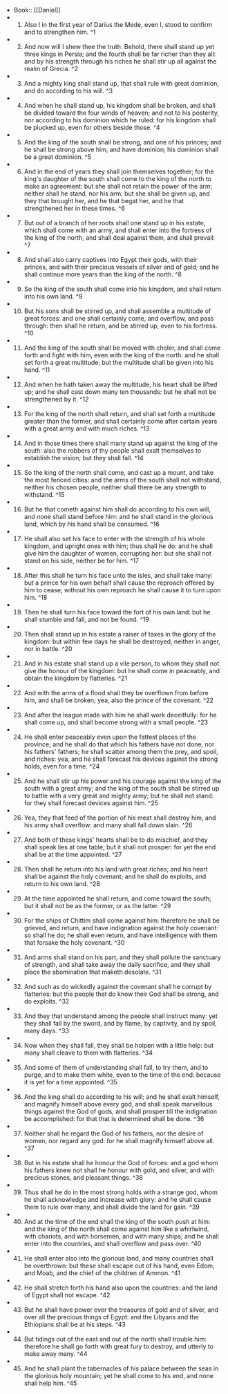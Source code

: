 - Book:: [[Daniel]]
- 1. Also I in the first year of Darius the Mede, even I, stood to confirm and to strengthen him. ^1
- 2. And now will I shew thee the truth. Behold, there shall stand up yet three kings in Persia; and the fourth shall be far richer than they all: and by his strength through his riches he shall stir up all against the realm of Grecia. ^2
- 3. And a mighty king shall stand up, that shall rule with great dominion, and do according to his will. ^3
- 4. And when he shall stand up, his kingdom shall be broken, and shall be divided toward the four winds of heaven; and not to his posterity, nor according to his dominion which he ruled: for his kingdom shall be plucked up, even for others beside those. ^4
- 5. And the king of the south shall be strong, and one of his princes; and he shall be strong above him, and have dominion; his dominion shall be a great dominion. ^5
- 6. And in the end of years they shall join themselves together; for the king's daughter of the south shall come to the king of the north to make an agreement: but she shall not retain the power of the arm; neither shall he stand, nor his arm: but she shall be given up, and they that brought her, and he that begat her, and he that strengthened her in these times. ^6
- 7. But out of a branch of her roots shall one stand up in his estate, which shall come with an army, and shall enter into the fortress of the king of the north, and shall deal against them, and shall prevail: ^7
- 8. And shall also carry captives into Egypt their gods, with their princes, and with their precious vessels of silver and of gold; and he shall continue more years than the king of the north. ^8
- 9. So the king of the south shall come into his kingdom, and shall return into his own land. ^9
- 10. But his sons shall be stirred up, and shall assemble a multitude of great forces: and one shall certainly come, and overflow, and pass through: then shall he return, and be stirred up, even to his fortress. ^10
- 11. And the king of the south shall be moved with choler, and shall come forth and fight with him, even with the king of the north: and he shall set forth a great multitude; but the multitude shall be given into his hand. ^11
- 12. And when he hath taken away the multitude, his heart shall be lifted up; and he shall cast down many ten thousands: but he shall not be strengthened by it. ^12
- 13. For the king of the north shall return, and shall set forth a multitude greater than the former, and shall certainly come after certain years with a great army and with much riches. ^13
- 14. And in those times there shall many stand up against the king of the south: also the robbers of thy people shall exalt themselves to establish the vision; but they shall fall. ^14
- 15. So the king of the north shall come, and cast up a mount, and take the most fenced cities: and the arms of the south shall not withstand, neither his chosen people, neither shall there be any strength to withstand. ^15
- 16. But he that cometh against him shall do according to his own will, and none shall stand before him: and he shall stand in the glorious land, which by his hand shall be consumed. ^16
- 17. He shall also set his face to enter with the strength of his whole kingdom, and upright ones with him; thus shall he do: and he shall give him the daughter of women, corrupting her: but she shall not stand on his side, neither be for him. ^17
- 18. After this shall he turn his face unto the isles, and shall take many: but a prince for his own behalf shall cause the reproach offered by him to cease; without his own reproach he shall cause it to turn upon him. ^18
- 19. Then he shall turn his face toward the fort of his own land: but he shall stumble and fall, and not be found. ^19
- 20. Then shall stand up in his estate a raiser of taxes in the glory of the kingdom: but within few days he shall be destroyed, neither in anger, nor in battle. ^20
- 21. And in his estate shall stand up a vile person, to whom they shall not give the honour of the kingdom: but he shall come in peaceably, and obtain the kingdom by flatteries. ^21
- 22. And with the arms of a flood shall they be overflown from before him, and shall be broken; yea, also the prince of the covenant. ^22
- 23. And after the league made with him he shall work deceitfully: for he shall come up, and shall become strong with a small people. ^23
- 24. He shall enter peaceably even upon the fattest places of the province; and he shall do that which his fathers have not done, nor his fathers' fathers; he shall scatter among them the prey, and spoil, and riches: yea, and he shall forecast his devices against the strong holds, even for a time. ^24
- 25. And he shall stir up his power and his courage against the king of the south with a great army; and the king of the south shall be stirred up to battle with a very great and mighty army; but he shall not stand: for they shall forecast devices against him. ^25
- 26. Yea, they that feed of the portion of his meat shall destroy him, and his army shall overflow: and many shall fall down slain. ^26
- 27. And both of these kings' hearts shall be to do mischief, and they shall speak lies at one table; but it shall not prosper: for yet the end shall be at the time appointed. ^27
- 28. Then shall he return into his land with great riches; and his heart shall be against the holy covenant; and he shall do exploits, and return to his own land. ^28
- 29. At the time appointed he shall return, and come toward the south; but it shall not be as the former, or as the latter. ^29
- 30. For the ships of Chittim shall come against him: therefore he shall be grieved, and return, and have indignation against the holy covenant: so shall he do; he shall even return, and have intelligence with them that forsake the holy covenant. ^30
- 31. And arms shall stand on his part, and they shall pollute the sanctuary of strength, and shall take away the daily sacrifice, and they shall place the abomination that maketh desolate. ^31
- 32. And such as do wickedly against the covenant shall he corrupt by flatteries: but the people that do know their God shall be strong, and do exploits. ^32
- 33. And they that understand among the people shall instruct many: yet they shall fall by the sword, and by flame, by captivity, and by spoil, many days. ^33
- 34. Now when they shall fall, they shall be holpen with a little help: but many shall cleave to them with flatteries. ^34
- 35. And some of them of understanding shall fall, to try them, and to purge, and to make them white, even to the time of the end: because it is yet for a time appointed. ^35
- 36. And the king shall do according to his will; and he shall exalt himself, and magnify himself above every god, and shall speak marvellous things against the God of gods, and shall prosper till the indignation be accomplished: for that that is determined shall be done. ^36
- 37. Neither shall he regard the God of his fathers, nor the desire of women, nor regard any god: for he shall magnify himself above all. ^37
- 38. But in his estate shall he honour the God of forces: and a god whom his fathers knew not shall he honour with gold, and silver, and with precious stones, and pleasant things. ^38
- 39. Thus shall he do in the most strong holds with a strange god, whom he shall acknowledge and increase with glory: and he shall cause them to rule over many, and shall divide the land for gain. ^39
- 40. And at the time of the end shall the king of the south push at him: and the king of the north shall come against him like a whirlwind, with chariots, and with horsemen, and with many ships; and he shall enter into the countries, and shall overflow and pass over. ^40
- 41. He shall enter also into the glorious land, and many countries shall be overthrown: but these shall escape out of his hand, even Edom, and Moab, and the chief of the children of Ammon. ^41
- 42. He shall stretch forth his hand also upon the countries: and the land of Egypt shall not escape. ^42
- 43. But he shall have power over the treasures of gold and of silver, and over all the precious things of Egypt: and the Libyans and the Ethiopians shall be at his steps. ^43
- 44. But tidings out of the east and out of the north shall trouble him: therefore he shall go forth with great fury to destroy, and utterly to make away many. ^44
- 45. And he shall plant the tabernacles of his palace between the seas in the glorious holy mountain; yet he shall come to his end, and none shall help him. ^45
